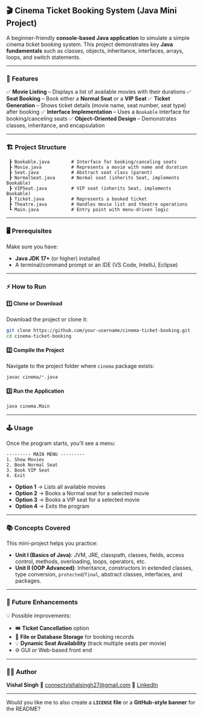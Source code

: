 ## 🎬 Cinema Ticket Booking System (Java Mini Project)

A beginner-friendly **console-based Java application** to simulate a simple cinema ticket booking system.
This project demonstrates key **Java fundamentals** such as classes, objects, inheritance, interfaces, arrays, loops, and switch statements.

---

### 📌 Features

✅ **Movie Listing** – Displays a list of available movies with their durations
✅ **Seat Booking** – Book either a **Normal Seat** or a **VIP Seat**
✅ **Ticket Generation** – Shows ticket details (movie name, seat number, seat type) after booking
✅ **Interface Implementation** – Uses a `Bookable` interface for booking/canceling seats
✅ **Object-Oriented Design** – Demonstrates classes, inheritance, and encapsulation

---

### 🏗️ Project Structure

```
 ┣ Bookable.java        # Interface for booking/canceling seats
 ┣ Movie.java           # Represents a movie with name and duration
 ┣ Seat.java            # Abstract seat class (parent)
 ┣ NormalSeat.java      # Normal seat (inherits Seat, implements Bookable)
 ┣ VIPSeat.java         # VIP seat (inherits Seat, implements Bookable)
 ┣ Ticket.java          # Represents a booked ticket
 ┣ Theatre.java         # Handles movie list and theatre operations
 ┗ Main.java            # Entry point with menu-driven logic
```

---

### 🖥️ Prerequisites

Make sure you have:

* **Java JDK 17+** (or higher) installed
* A terminal/command prompt or an IDE (VS Code, IntelliJ, Eclipse)

---

### ⚡ How to Run

#### 1️⃣ Clone or Download

Download the project or clone it:

```bash
git clone https://github.com/your-username/cinema-ticket-booking.git
cd cinema-ticket-booking
```

#### 2️⃣ Compile the Project

Navigate to the project folder where `cinema` package exists:

```bash
javac cinema/*.java
```

#### 3️⃣ Run the Application

```bash
java cinema.Main
```

---

### 🕹️ Usage

Once the program starts, you’ll see a menu:

```
--------- MAIN MENU ---------
1. Show Movies
2. Book Normal Seat
3. Book VIP Seat
4. Exit
```

* **Option 1** → Lists all available movies
* **Option 2** → Books a Normal seat for a selected movie
* **Option 3** → Books a VIP seat for a selected movie
* **Option 4** → Exits the program

---

### 📚 Concepts Covered

This mini-project helps you practice:

* **Unit I (Basics of Java)**: JVM, JRE, classpath, classes, fields, access control, methods, overloading, loops, operators, etc.
* **Unit II (OOP Advanced)**: Inheritance, constructors in extended classes, type conversion, `protected`/`final`, abstract classes, interfaces, and packages.

---

### 🚀 Future Enhancements

💡 Possible improvements:

* 🎟️ **Ticket Cancellation** option
* 💾 **File or Database Storage** for booking records
* 💡 **Dynamic Seat Availability** (track multiple seats per movie)
* 🌐 GUI or Web-based front end

---

### 👨‍💻 Author

**Vishal Singh**
📧 [connectvishalsingh27@gmail.com](mailto:connectvishalsingh27@gmail.com)
💼 [LinkedIn](https://www.linkedin.com/in/vishal-04-singh)

---

Would you like me to also create a **`LICENSE` file** or a **GitHub-style banner** for the README?



